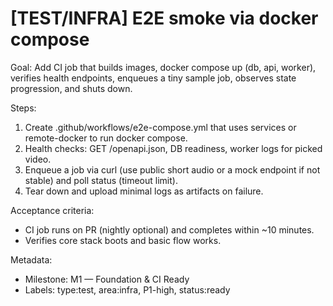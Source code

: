 # [TEST/INFRA] E2E smoke via docker compose

Goal: Add CI job that builds images, docker compose up (db, api, worker), verifies health endpoints, enqueues a tiny sample job, observes state progression, and shuts down.

Steps:
1) Create .github/workflows/e2e-compose.yml that uses services or remote-docker to run docker compose.
2) Health checks: GET /openapi.json, DB readiness, worker logs for picked video.
3) Enqueue a job via curl (use public short audio or a mock endpoint if not stable) and poll status (timeout limit).
4) Tear down and upload minimal logs as artifacts on failure.

Acceptance criteria:
- CI job runs on PR (nightly optional) and completes within ~10 minutes.
- Verifies core stack boots and basic flow works.

Metadata:
- Milestone: M1 — Foundation & CI Ready
- Labels: type:test, area:infra, P1-high, status:ready
